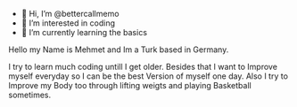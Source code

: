 - 👋 Hi, I’m @bettercallmemo
- 👀 I’m interested in coding
- 🌱 I’m currently learning the basics

Hello my Name is Mehmet and Im a Turk based in Germany.

I try to learn much coding untill I get older. Besides that I want to Improve myself everyday so I can be the best Version of myself one day. 
Also I try to Improve my Body too through lifting weigts and playing Basketball sometimes.

<!---
bettercallmemo/bettercallmemo is a ✨ special ✨ repository because its `README.md` (this file) appears on your GitHub profile.
You can click the Preview link to take a look at your changes.
--->
